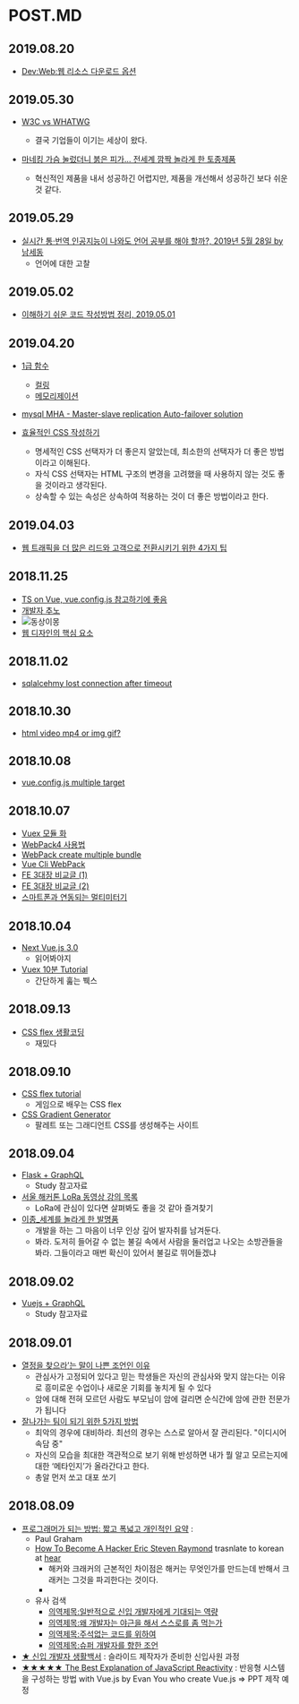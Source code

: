 ﻿# POST.MD

## 2019.08.20

 - [Dev:Web:웹 리소스 다운로드 옵션](https://css-tricks.com/using-relpreconnect-to-establish-network-connections-early-and-increase-performance/)
 
## 2019.05.30

- [W3C vs WHATWG](https://v.kakao.com/v/20190531203200486)
  - 결국 기업들이 이기는 세상이 왔다.

- [마네킹 가슴 눌렀더니 붉은 피가... 전세계 깜짝 놀라게 한 토종제품](https://1boon.kakao.com/jobsN/5c7f1c606a8e5100018bd1be?view=katalk)
  - 혁신적인 제품을 내서 성공하긴 어렵지만, 제품을 개선해서 성공하긴 보다 쉬운것 같다.

## 2019.05.29

- [실시간 통·번역 인공지능이 나와도 언어 공부를 해야 할까?, 2019년 5월 28일 by](https://ppss.kr/archives/195794) [남세동](https://ppss.kr/archives/author/ppsswr2148)
  - 언어에 대한 고찰

## 2019.05.02

- [이해하기 쉬운 코드 작성방법 정리, 2019.05.01](https://chodragon9.github.io/blog/easy-code/)

## 2019.04.20

- [1급 함수](https://bestalign.github.io/2015/10/18/first-class-object/)
  - [컬링](https://edykim.com/ko/post/writing-a-curling-currying-function-in-javascript/)
  - [메모리제이션](https://yookeun.github.io/javascript/2015/03/15/javascript-memoization/)

- [mysql MHA - Master-slave replication Auto-failover solution](https://sarc.io/index.php/mariadb/731-mha-1)

- [효율적인 CSS 작성하기](https://webclub.tistory.com/361)
  - 명세적인 CSS 선택자가 더 좋은지 알았는데, 최소한의 선택자가 더 좋은 방법이라고 이해된다.
  - 자식 CSS 선택자는 HTML 구조의 변경을 고려했을 때 사용하지 않는 것도 좋을 것이라고 생각된다.
  - 상속할 수 있는 속성은 상속하여 적용하는 것이 더 좋은 방법이라고 한다.

## 2019.04.03

- [웹 트래픽을 더 많은 리드와 고객으로 전환시키기 위한 4가지 팁](https://ppss.kr/archives/65949)

## 2018.11.25

- [TS on Vue, vue.config.js 참고하기에 좋음](https://github.com/Microsoft/TypeScript-Vue-Starter#typescript-vue-starter)
- [개발자 추노](https://ppss.kr/archives/180071)
- ![동상이몽](https://ppss.kr/wp-content/uploads/2018/11/05-12-768x576.jpg)
- [웹 디자인의 핵심 요소](https://ppss.kr/archives/65951)

## 2018.11.02

- [sqlalcehmy lost connection after timeout](http://yongho1037.tistory.com/569)

## 2018.10.30

- [html video mp4 or img gif?](https://cloudinary.com/blog/evolution_of_img_gif_without_the_gif)

## 2018.10.08

- [vue.config.js multiple target](https://stackoverflow.com/questions/49454372/how-can-i-create-two-separate-bundles-with-vue-cli-3)

## 2018.10.07

- [Vuex 모듈 화](https://github.com/vuejs/vuex/tree/dev/examples/shopping-cart)
- [WebPack4 사용법](https://meetup.toast.com/posts/153)
- [WebPack create multiple bundle](http://codys.club/blog/2015/07/04/webpack-create-multiple-bundles-with-entry-points/)
- [Vue Cli WebPack](https://cli.vuejs.org/config/#global-cli-config)
- [FE 3대장 비교글 (1)](http://devtimothy.tistory.com/92)
- [FE 3대장 비교글 (2)](http://devtimothy.tistory.com/93)
- [스마트폰과 연동되는 멀티미터기](https://www.vionmeter.io/)

## 2018.10.04

- [Next Vue.js 3.0](https://medium.com/the-vue-point/plans-for-the-next-iteration-of-vue-js-777ffea6fabf)
  - 읽어봐야지
- [Vuex 10분 Tutorial](https://youtu.be/LW9yIR4GoVU)
  - 간단하게 훒는 붹스

## 2018.09.13

- [CSS flex 생활코딩](https://opentutorials.org/course/2418/13526)
  - 재밌다

## 2018.09.10

- [CSS flex tutorial](https://flexboxfroggy.com/#ko)
  - 게임으로 배우는 CSS flex
- [CSS Gradient Generator](https://mycolor.space/)
  - 팔레트 또는 그래디언트 CSS를 생성해주는 사이트

## 2018.09.04

- [Flask + GraphQL](http://artoria.us/m/30)
  - Study 참고자료
- [서울 해커톤 LoRa 동영상 강의 목록](http://www.seoulhackathon.org/tag/LoRa_Setalab_AuLoRa_Daliworks_Thingplus)
  - LoRa에 관심이 있다면 살펴봐도 좋을 것 같아 즐겨찾기
- [이종\_세계를 놀라게 한 발명품](http://m.cafe.daum.net/ssaumjil/LnOm/2033600?svc=kakaotalkTab&bucket=toros_cafe_channel_beta)
  - 개발을 하는 그 마음이 너무 인상 깊어 발자취를 남겨둔다.
  - 봐라. 도저히 들어갈 수 없는 불길 속에서 사람을 둘러업고 나오는 소방관들을 봐라. 그들이라고 매번 확신이 있어서 불길로 뛰어들겠냐

## 2018.09.02

- [Vuejs + GraphQL](https://medium.com/@lachlanmiller_52885/graphql-basics-and-practical-examples-with-vue-6b649b9685e0)
  - Study 참고자료

## 2018.09.01

- [열정을 찾으라’는 말이 나쁜 조언인 이유](https://ppss.kr/archives/172716)
  - 관심사가 고정되어 있다고 믿는 학생들은 자신의 관심사와 맞지 않는다는 이유로 흥미로운 수업이나 새로운 기회를 놓치게 될 수 있다
  - 암에 대해 전혀 모르던 사람도 부모님이 암에 걸리면 순식간에 암에 관한 전문가가 됩니다
- [잘나가는 팀이 되기 위한 5가지 방법](https://ppss.kr/archives/169155)
  - 최악의 경우에 대비하라. 최선의 경우는 스스로 알아서 잘 관리된다. "이디시어 속담 중"
  - 자신의 모습을 최대한 객관적으로 보기 위해 반성하면 내가 뭘 알고 모르는지에 대한 ‘메타인지’가 올라간다고 한다.
  - 총알 먼저 쏘고 대포 쏘기

## 2018.08.09

- [프로그래머가 되는 방법: 짧고 폭넓고 개인적인 요약](https://wiki.kldp.org/wiki.php/HowToBeAProgrammer) :
  - Paul Graham
  - [How To Become A Hacker Eric Steven Raymond](http://www.catb.org/esr/faqs/hacker-howto.html) trasnlate to korean at [hear](http://kwonnam.pe.kr/howtobecomeahacker.html)
    - 해커와 크래커의 근본적인 차이점은 해커는 무엇인가를 만드는데 반해서 크래커는 그것을 파괴한다는 것이다.
    -
  - 유사 검색
    - [의역제목:일반적으로 신입 개발자에게 기대되는 역량](http://blog.naver.com/PostView.nhn?blogId=yo2dh&logNo=220171876816)
    - [의역제목:왜 개발자는 야근을 해서 스스로를 좀 먹는가](http://coderlife.tistory.com/90)
    - [의역제목:주석없는 코드를 위하여](http://media.fastcampus.co.kr/knowledge/advice-for-developers/)
    - [의역제목:슈퍼 개발자를 향한 조언](http://yookeun.github.io/think/2016/02/05/think-howwork/)
- [★ 신입 개발자 생활백서](https://www.slideshare.net/jayjin0427/ss-61315271) : 슬라이드 제작자가 준비한 신입사원 과정
- [★★★★★ The Best Explanation of JavaScript Reactivity](http://devtimothy.tistory.com/87) : 반응형 시스템을 구성하는 방법 with Vue.js by Evan You who create Vue.js => PPT 제작 예정
